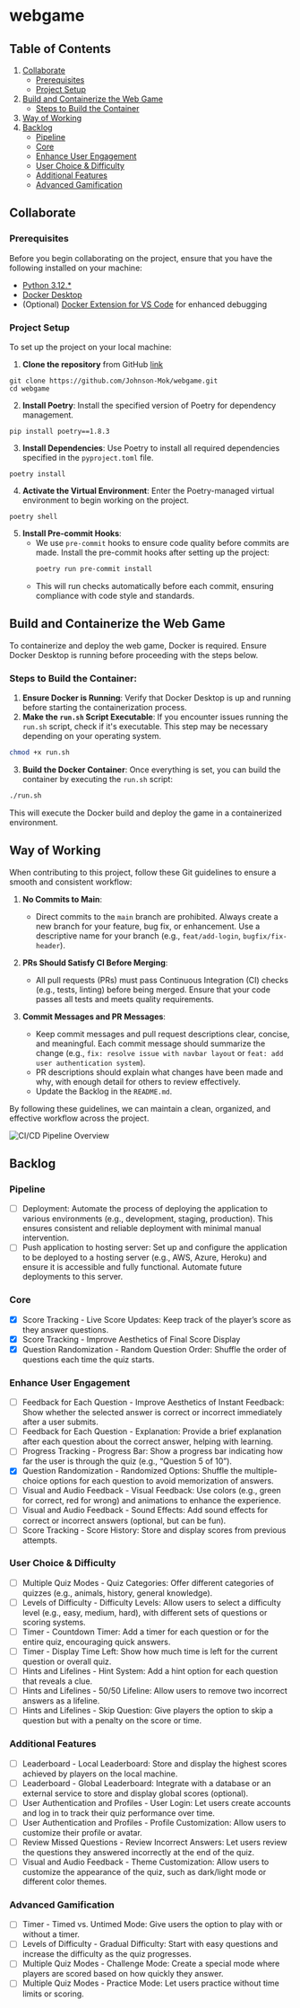 # webgame

## Table of Contents
1. [Collaborate](#collaborate)
   - [Prerequisites](#prerequisites)
   - [Project Setup](#project-setup)
2. [Build and Containerize the Web Game](#build-and-containerize-the-web-game)
   - [Steps to Build the Container](#steps-to-build-the-container)
3. [Way of Working](#way-of-working)
4. [Backlog](#backlog)
   - [Pipeline](#pipeline)
   - [Core](#core)
   - [Enhance User Engagement](#enhance-user-engagement)
   - [User Choice & Difficulty](#user-choice--difficulty)
   - [Additional Features](#additional-features)
   - [Advanced Gamification](#advanced-gamification)

## Collaborate

### Prerequisites
Before you begin collaborating on the project, ensure that you have the following installed on your machine:
- [Python 3.12.*](https://www.python.org/downloads/)
- [Docker Desktop](https://www.docker.com/products/docker-desktop/)
- (Optional) [Docker Extension for VS Code](https://marketplace.visualstudio.com/items?itemName=ms-azuretools.vscode-docker) for enhanced debugging

### Project Setup
To set up the project on your local machine:
1. **Clone the repository** from GitHub [link](https://github.com/Johnson-Mok/webgame)
```
git clone https://github.com/Johnson-Mok/webgame.git
cd webgame
```
2. **Install Poetry**: Install the specified version of Poetry for dependency management.
```
pip install poetry==1.8.3
```
3. **Install Dependencies**: Use Poetry to install all required dependencies specified in the `pyproject.toml` file.
```
poetry install
```
4. **Activate the Virtual Environment**: Enter the Poetry-managed virtual environment to begin working on the project.
```
poetry shell
```
5. **Install Pre-commit Hooks**: 
   - We use `pre-commit` hooks to ensure code quality before commits are made. Install the pre-commit hooks after setting up the project:
     ```bash
     poetry run pre-commit install
     ```
   - This will run checks automatically before each commit, ensuring compliance with code style and standards.

## Build and Containerize the Web Game
To containerize and deploy the web game, Docker is required. Ensure Docker Desktop is running before proceeding with the steps below.

### Steps to Build the Container:
1. **Ensure Docker is Running**: Verify that Docker Desktop is up and running before starting the containerization process.
2. **Make the `run.sh` Script Executable**: If you encounter issues running the `run.sh` script, check if it's executable. This step may be necessary depending on your operating system.
```bash
chmod +x run.sh
```
3. **Build the Docker Container**: Once everything is set, you can build the container by executing the `run.sh` script: 
```bash
./run.sh
```
This will execute the Docker build and deploy the game in a containerized environment.

## Way of Working

When contributing to this project, follow these Git guidelines to ensure a smooth and consistent workflow:

1. **No Commits to Main**: 
   - Direct commits to the `main` branch are prohibited. Always create a new branch for your feature, bug fix, or enhancement. Use a descriptive name for your branch (e.g., `feat/add-login`, `bugfix/fix-header`).

2. **PRs Should Satisfy CI Before Merging**:
   - All pull requests (PRs) must pass Continuous Integration (CI) checks (e.g., tests, linting) before being merged. Ensure that your code passes all tests and meets quality requirements.

3. **Commit Messages and PR Messages**:
   - Keep commit messages and pull request descriptions clear, concise, and meaningful. Each commit message should summarize the change (e.g., `fix: resolve issue with navbar layout` or `feat: add user authentication system`).
   - PR descriptions should explain what changes have been made and why, with enough detail for others to review effectively.
   - Update the Backlog in the `README.md`.

By following these guidelines, we can maintain a clean, organized, and effective workflow across the project.

![CI/CD Pipeline Overview](images/webgame_CICD_overview.jpg)


## Backlog

### Pipeline
- [ ] Deployment: Automate the process of deploying the application to various environments (e.g., development, staging, production). This ensures consistent and reliable deployment with minimal manual intervention.
- [ ] Push application to hosting server: Set up and configure the application to be deployed to a hosting server (e.g., AWS, Azure, Heroku) and ensure it is accessible and fully functional. Automate future deployments to this server.

### Core
- [X] Score Tracking - Live Score Updates: Keep track of the player’s score as they answer questions.
- [X] Score Tracking - Improve Aesthetics of Final Score Display
- [X] Question Randomization - Random Question Order: Shuffle the order of questions each time the quiz starts.

### Enhance User Engagement
- [ ] Feedback for Each Question - Improve Aesthetics of Instant Feedback: Show whether the selected answer is correct or incorrect immediately after a user submits.
- [ ] Feedback for Each Question - Explanation: Provide a brief explanation after each question about the correct answer, helping with learning.
- [ ] Progress Tracking - Progress Bar: Show a progress bar indicating how far the user is through the quiz (e.g., “Question 5 of 10”).
- [X] Question Randomization - Randomized Options: Shuffle the multiple-choice options for each question to avoid memorization of answers.
- [ ] Visual and Audio Feedback - Visual Feedback: Use colors (e.g., green for correct, red for wrong) and animations to enhance the experience.
- [ ] Visual and Audio Feedback - Sound Effects: Add sound effects for correct or incorrect answers (optional, but can be fun).
- [ ] Score Tracking - Score History: Store and display scores from previous attempts.

### User Choice & Difficulty
- [ ] Multiple Quiz Modes - Quiz Categories: Offer different categories of quizzes (e.g., animals, history, general knowledge).
- [ ] Levels of Difficulty - Difficulty Levels: Allow users to select a difficulty level (e.g., easy, medium, hard), with different sets of questions or scoring systems.
- [ ] Timer - Countdown Timer: Add a timer for each question or for the entire quiz, encouraging quick answers.
- [ ] Timer - Display Time Left: Show how much time is left for the current question or overall quiz.
- [ ] Hints and Lifelines - Hint System: Add a hint option for each question that reveals a clue.
- [ ] Hints and Lifelines - 50/50 Lifeline: Allow users to remove two incorrect answers as a lifeline.
- [ ] Hints and Lifelines - Skip Question: Give players the option to skip a question but with a penalty on the score or time.

### Additional Features
- [ ] Leaderboard - Local Leaderboard: Store and display the highest scores achieved by players on the local machine.
- [ ] Leaderboard - Global Leaderboard: Integrate with a database or an external service to store and display global scores (optional).
- [ ] User Authentication and Profiles - User Login: Let users create accounts and log in to track their quiz performance over time.
- [ ] User Authentication and Profiles - Profile Customization: Allow users to customize their profile or avatar.
- [ ] Review Missed Questions - Review Incorrect Answers: Let users review the questions they answered incorrectly at the end of the quiz.
- [ ] Visual and Audio Feedback - Theme Customization: Allow users to customize the appearance of the quiz, such as dark/light mode or different color themes.

### Advanced Gamification
- [ ] Timer - Timed vs. Untimed Mode: Give users the option to play with or without a timer.
- [ ] Levels of Difficulty - Gradual Difficulty: Start with easy questions and increase the difficulty as the quiz progresses.
- [ ] Multiple Quiz Modes - Challenge Mode: Create a special mode where players are scored based on how quickly they answer.
- [ ] Multiple Quiz Modes - Practice Mode: Let users practice without time limits or scoring.
